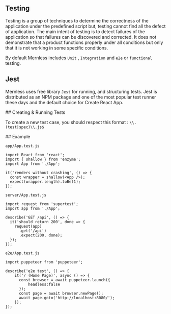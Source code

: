## Testing 

Testing is a group of techniques to determine the correctness of the application under the predefined script but, testing cannot find all the defect of application. The main intent of testing is to detect failures of the application so that failures can be discovered and corrected. It does not demonstrate that a product functions properly under all conditions but only that it is not working in some specific conditions.

By default Mernless includes `Unit` , `Integration` and `e2e` or `functional` testing.

## Jest 

Mernless uses free library `Jest` for running, and structuring tests.
Jest is distributed as an NPM package and one of the most popular test runner these days and the default choice for Create React App. 

## Creating & Running Tests

To create a new test case, you should respect this format : `\\.(test|spec)\\.js$` 

## Example 

`app/App.test.js`

```JS
import React from 'react';
import { shallow } from 'enzyme';
import App from './App';

it('renders without crashing', () => {
  const wrapper = shallow(<App />);
  expect(wrapper.length).toBe(1);
});

```

`server/App.test.js`

```JS
import request from 'supertest';
import app from './App';

describe('GET /api', () => {
  it('should return 200', done => {
    request(app)
      .get('/api')
      .expect(200, done);
  });
});

```

`e2e/App.test.js`

```JS
import puppeteer from 'puppeteer';

describe('e2e test', () => {
    it('/ (Home Page)', async () => {
      const browser = await puppeteer.launch({
          headless:false
      });
      const page = await browser.newPage();
      await page.goto('http://localhost:8080/');
    });
});

```
